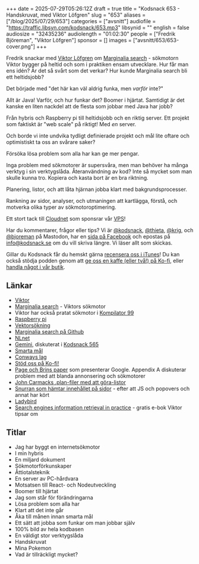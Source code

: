 +++
date = 2025-07-29T05:26:12Z
draft = true
title = "Kodsnack 653 - Handskruvat, med Viktor Löfgren"
slug = "653"
aliases = ["/blog/2025/07/29/653"]
categories = ["avsnitt"]
audiofile = "https://traffic.libsyn.com/kodsnack/653.mp3"
libsynid = ""
english = false
audiosize = "32435236"
audiolength = "01:02:30"
people = ["Fredrik Björeman", "Viktor Löfgren"]
sponsor = []
images = ["avsnitt/653/653-cover.png"]
+++

Fredrik snackar med [Viktor Löfgren](https://www.marginalia.nu/) om [Marginalia search](https://marginalia-search.com/) - sökmotorn Viktor bygger på heltid och som i praktiken ensam utvecklare. Hur får man ens idén? Är det så svårt som det verkar? Hur kunde Marginalia search bli ett heltidsjobb?

Det började med "det här kan väl aldrig funka, men *varför* inte?"

Allt är Java! Varför, och hur funkar det? Boomer i hjärtat. Samtidigt är det kanske en liten nackdel att de flesta som jobbar med Java har jobb?

Från hybris och Raspberry pi till heltidsjobb och en riktig server. Ett projekt som faktiskt är "web scale" på riktigt! Med *en* server.

Och borde vi inte undvika tydligt definierade projekt och mål lite oftare och optimistiskt ta oss an svårare saker?

Försöka lösa problem som alla har kan ge mer pengar.

Inga problem med sökmotorer är supersvåra, men man behöver ha många verktyg i sin verktygslåda. Återanvändning av kod? Inte så mycket som man skulle kunna tro. Kopiera och kasta bort är en bra riktning.

Planering, listor, och att låta hjärnan jobba klart med bakgrundsprocesser.

Rankning av sidor, analyser, och utmaningen att kartlägga, förstå, och motverka olika typer av sökmotoroptimering.

Ett stort tack till [Cloudnet](https://www.cloudnet.se) som sponsrar vår [VPS](https://en.wikipedia.org/wiki/Virtual_private_server)!

Har du kommentarer, frågor eller tips? Vi är [@kodsnack](https://social.podsnack.se/@kodsnack), [@thieta](https://6510.nu/@thieta), [@krig](https://6510.nu/@krig), och [@bjoreman](https://toot.cafe/@bjoreman) på Mastodon, har en [sida på Facebook](https://www.facebook.com/) och epostas på [info@kodsnack.se](mailto:info@kodsnack.se) om du vill skriva längre. Vi läser allt som skickas.

Gillar du Kodsnack får du hemskt gärna [recensera oss i iTunes](https://itunes.apple.com/se/podcast/kodsnack/id561631498?l=en)! Du kan också stödja podden genom att <a href="https://ko-fi.com/kodsnack" rel="payment">ge oss en kaffe (eller två!) på Ko-fi</a>, eller [handla något i vår butik](https://shop.spreadshirt.se/kodsnack/).

## Länkar
* [Viktor](https://www.marginalia.nu/)
* [Marginalia search](https://marginalia-search.com/) - Viktors sökmotor
* Viktor har också pratat sökmotor i [Kompilator 99](https://kompilator.se/99)
* [Raspberry pi](https://en.wikipedia.org/wiki/Raspberry_Pi)
* [Vektorsökning](https://en.wikipedia.org/wiki/Vector_database)
* [Marginalia search på Github](https://github.com/MarginaliaSearch/MarginaliaSearch)
* [NLnet](https://en.wikipedia.org/wiki/NLnet)
* [Gemini](https://en.wikipedia.org/wiki/Gemini_%28protocol%29), diskuterat i [Kodsnack 565](https://kodsnack.se/565/)
* [Smarta mål](https://en.wikipedia.org/wiki/SMART_criteria)
* [Conways lag](https://en.wikipedia.org/wiki/Conway%27s_law)
* [Stöd oss på Ko-fi!](https://ko-fi.com/kodsnack)
* [Page och Brins paper](http://infolab.stanford.edu/~backrub/google.html) som presenterar Google. Appendix A diskuterar problem med att blanda annonsering och sökmotorer
* [John Carmacks .plan-filer med att göra-listor](https://raw.githubusercontent.com/ESWAT/john-carmack-plan-archive/refs/heads/master/by_year/johnc_plan_1996.txt)
* [Snurran som hämtar innehållet på sidor](https://www.marginalia.nu/log/a_121_profiling_websites/) - efter att JS och popovers och annat har kört
* [Ladybird](https://ladybird.org/)
* [Search engines information retrieval in practice](https://ciir.cs.umass.edu/irbook/) - gratis e-bok Viktor tipsar om

## Titlar
* Jag har byggt en internetsökmotor
* I min hybris
* En miljard dokument
* Sökmotorförkunskaper
* Åttiotalsteknik
* En server av PC-hårdvara
* Motsatsen till React- och Nodeutveckling
* Boomer till hjärtat
* Jag som står för förändringarna
* Lösa problem som alla har
* Klart att det inte går
* Åka till månen innan smarta mål
* Ett sätt att jobba som funkar om man jobbar själv
* 100% bild av hela kodbasen
* En väldigt stor verktygslåda
* Handskruvat
* Mina Pokemon
* Vad är tillräckligt mycket?
